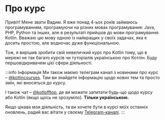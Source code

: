 # Про курс
Привіт! Мене звати Вадим. Я вже понад 4-ьох років займаюсь програмуванням, програмуючи на різних мовах програмування:
Java, PHP, Python та інших, але в результаті прийшов до мови програмування Kotlin. Вважаю цю мову одною із найкращих
у своїх задачах, яка є досить простою, але водночас дуже функціональною.

Тож, я вирішив зробити свій невеличкий курс про Kotlin тому, що в мережі не так багато курсів чи туторіалів українською 
про Котлін. Буду першовідкривачем цієї сфери діяльності.

:::info Інформація
Ми також маємо телеграм канал з новинами про курс – [@kotlincourses](https://t.me/kotlincourses).
Там ви знайдете інформацію щодо нових тем та просто змін, які вносяться до курсу.

І також чат – [@kotlofftop](https://t.me/kotlofftop), де ви можете запитати будь-що
щодо курсу або Kotlin (якщо щось не зрозуміло). **Тільки українською.**

Якщо цікава моя діяльність, та ви хочете бути в курсі моїх останніх оновлень,
радий вас вітати у своєму [Telegram-каналі](https://t.me/vadimmeta).
:::
